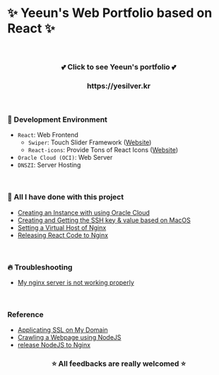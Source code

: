 # ✨ Yeeun's Web Portfolio based on React ✨

</br>

<h3 align="center">💕 Click to see Yeeun's portfolio 💕</h3>
<!-- </br>

<h3 align="center">🚧 Caution 🚧 </h3> 

<h4 align="center"> There is an error in the middle of connecting btw react and node js, so I am fixing that problem. </h4>
<h4 align="center"> I ask for your understanding that the given URL below is not working properly </h4> -->

<h3 align="center">https://yesilver.kr</h3>

</br>

### 🔮 Development Environment
- `React`: Web Frontend
  - `Swiper`: Touch Slider Framework ([Website](https://swiperjs.com))
  - `React-icons`: Provide Tons of React Icons ([Website](https://react-icons.github.io/react-icons/))
- `Oracle Cloud (OCI)`: Web Server
- `DNSZI`: Server Hosting

</br>

### 💎 All I have done with this project
- [Creating an Instance with using Oracle Cloud](https://blog.naver.com/0_0yeggy/222453433883)
- [Creating and Getting the SSH key & value based on MacOS](https://blog.naver.com/0_0yeggy/222453440767)
- [Setting a Virtual Host of Nginx](https://blog.naver.com/0_0yeggy/222454902579)
- [Releasing React Code to Nginx](https://blog.naver.com/0_0yeggy)
</br>

### 🔥 Troubleshooting
- [My nginx server is not working properly](https://blog.naver.com/0_0yeggy/222677259517)
</br>

### Reference
- [Applicating SSL on My Domain](https://velog.io/@prayme/ubuntu에-nginx-설치하고-ssl-적용하기)
- [Crawling a Webpage using NodeJS](https://www.youtube.com/watch?v=xbehh8lWy_A)
- [release NodeJS to Nginx](https://songwonseok.github.io/study/Deploy2/)

<h3 align="center">⭐️ All feedbacks are really welcomed ⭐️</h3>
